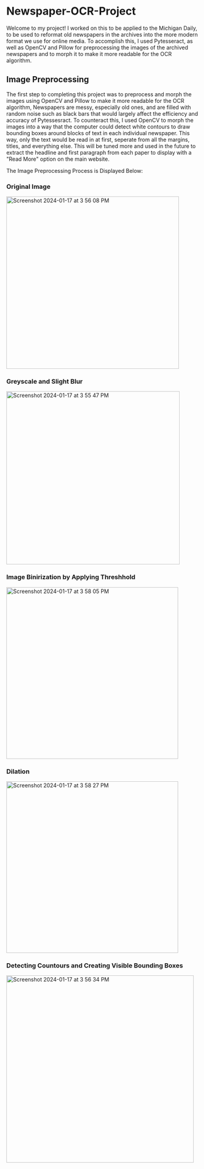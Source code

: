 # Newspaper-OCR-Project
Welcome to my project! I worked on this to be applied to the Michigan Daily, to be used to reformat old newspapers in the archives into the more modern format we use for online media. To accomplish this, I used Pytesseract, as well as OpenCV and Pillow for preprocessing the images of the archived newspapers and to morph it to make it more readable for the OCR algorithm. 

## Image Preprocessing
The first step to completing this project was to preprocess and morph the images using OpenCV and Pillow to make it more readable for the OCR algorithm, Newspapers are messy, especially old ones, and are filled with random noise such as black bars that would largely affect the efficiency and accuracy of Pytessesract. To counteract this, I used OpenCV to morph the images into a way that the computer could detect white contours to draw bounding boxes around blocks of text in each individual newspaper. This way, only the text would be read in at first, seperate from all the margins, titles, and everything else. This will be tuned more and used in the future to extract the headline and first paragraph from each paper to display with a "Read More" option on the main website.

The Image Preprocessing Process is Displayed Below:
### Original Image
<img width="453" alt="Screenshot 2024-01-17 at 3 56 08 PM" src="https://github.com/MathewZheng/Archived-Newspaper-OCR-Processing-Analysis---Michigan-Daily/assets/53542045/7ed7346c-40f7-4242-8fc3-e0b0f6d4e20a">

### Greyscale and Slight Blur
<img width="455" alt="Screenshot 2024-01-17 at 3 55 47 PM" src="https://github.com/MathewZheng/Archived-Newspaper-OCR-Processing-Analysis---Michigan-Daily/assets/53542045/4492a055-4333-4b07-9e54-d0c178910774">

### Image Binirization by Applying Threshhold
<img width="451" alt="Screenshot 2024-01-17 at 3 58 05 PM" src="https://github.com/MathewZheng/Archived-Newspaper-OCR-Processing-Analysis---Michigan-Daily/assets/53542045/5b588fd4-0ea9-45cf-86ee-03e31c5b5881">

### Dilation
<img width="451" alt="Screenshot 2024-01-17 at 3 58 27 PM" src="https://github.com/MathewZheng/Archived-Newspaper-OCR-Processing-Analysis---Michigan-Daily/assets/53542045/84a3675d-cea3-4385-b640-2598f81fc5c4">

### Detecting Countours and Creating Visible Bounding Boxes
<img width="492" alt="Screenshot 2024-01-17 at 3 56 34 PM" src="https://github.com/MathewZheng/Archived-Newspaper-OCR-Processing-Analysis---Michigan-Daily/assets/53542045/cae5f1a9-1df5-40f7-96d8-c8e92028d2f2">
